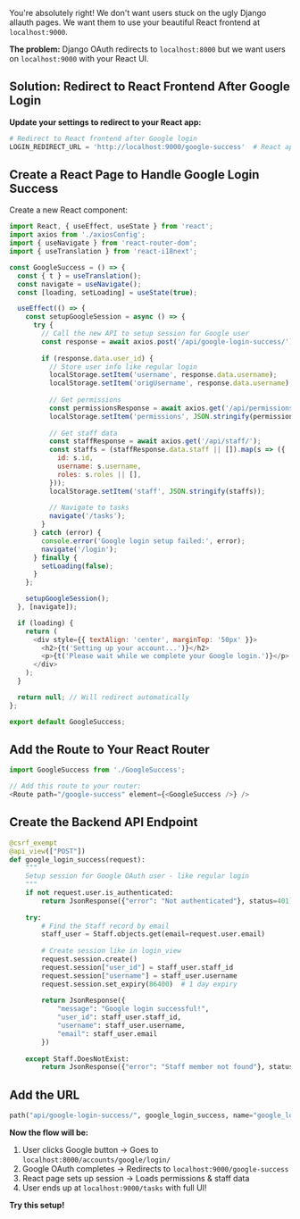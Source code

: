 You're absolutely right! We don't want users stuck on the ugly Django allauth pages. We want them to use your beautiful React frontend at `localhost:9000`.

**The problem:** Django OAuth redirects to `localhost:8000` but we want users on `localhost:9000` with your React UI.

## **Solution: Redirect to React Frontend After Google Login**

**Update your settings to redirect to your React app:**

````python
# Redirect to React frontend after Google login
LOGIN_REDIRECT_URL = 'http://localhost:9000/google-success'  # React app URL
````

## **Create a React Page to Handle Google Login Success**

Create a new React component:

````javascript
import React, { useEffect, useState } from 'react';
import axios from './axiosConfig';
import { useNavigate } from 'react-router-dom';
import { useTranslation } from 'react-i18next';

const GoogleSuccess = () => {
  const { t } = useTranslation();
  const navigate = useNavigate();
  const [loading, setLoading] = useState(true);

  useEffect(() => {
    const setupGoogleSession = async () => {
      try {
        // Call the new API to setup session for Google user
        const response = await axios.post('/api/google-login-success/');
        
        if (response.data.user_id) {
          // Store user info like regular login
          localStorage.setItem('username', response.data.username);
          localStorage.setItem('origUsername', response.data.username);
          
          // Get permissions
          const permissionsResponse = await axios.get('/api/permissions/');
          localStorage.setItem('permissions', JSON.stringify(permissionsResponse.data.permissions));
          
          // Get staff data
          const staffResponse = await axios.get('/api/staff/');
          const staffs = (staffResponse.data.staff || []).map(s => ({
            id: s.id,
            username: s.username,
            roles: s.roles || [],
          }));
          localStorage.setItem('staff', JSON.stringify(staffs));
          
          // Navigate to tasks
          navigate('/tasks');
        }
      } catch (error) {
        console.error('Google login setup failed:', error);
        navigate('/login');
      } finally {
        setLoading(false);
      }
    };

    setupGoogleSession();
  }, [navigate]);

  if (loading) {
    return (
      <div style={{ textAlign: 'center', marginTop: '50px' }}>
        <h2>{t('Setting up your account...')}</h2>
        <p>{t('Please wait while we complete your Google login.')}</p>
      </div>
    );
  }

  return null; // Will redirect automatically
};

export default GoogleSuccess;
````

## **Add the Route to Your React Router**

````javascript
import GoogleSuccess from './GoogleSuccess';

// Add this route to your router:
<Route path="/google-success" element={<GoogleSuccess />} />
````

## **Create the Backend API Endpoint**

````python
@csrf_exempt
@api_view(["POST"])
def google_login_success(request):
    """
    Setup session for Google OAuth user - like regular login
    """
    if not request.user.is_authenticated:
        return JsonResponse({"error": "Not authenticated"}, status=401)
    
    try:
        # Find the Staff record by email
        staff_user = Staff.objects.get(email=request.user.email)
        
        # Create session like in login_view
        request.session.create()
        request.session["user_id"] = staff_user.staff_id
        request.session["username"] = staff_user.username
        request.session.set_expiry(86400)  # 1 day expiry
        
        return JsonResponse({
            "message": "Google login successful!",
            "user_id": staff_user.staff_id,
            "username": staff_user.username,
            "email": staff_user.email
        })
        
    except Staff.DoesNotExist:
        return JsonResponse({"error": "Staff member not found"}, status=404)
````

## **Add the URL**

````python
path("api/google-login-success/", google_login_success, name="google_login_success"),
````

**Now the flow will be:**
1. User clicks Google button → Goes to `localhost:8000/accounts/google/login/`
2. Google OAuth completes → Redirects to `localhost:9000/google-success`
3. React page sets up session → Loads permissions & staff data
4. User ends up at `localhost:9000/tasks` with full UI!

**Try this setup!**